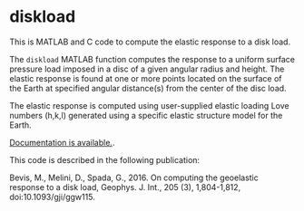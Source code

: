 # diskload

This is MATLAB and C code to compute the elastic response to a disk load.

The `diskload` MATLAB function computes the response to a uniform surface pressure load imposed in a disc of a given angular radius and height. The elastic response is found at one or more points located on the surface of the Earth at specified angular distance(s) from the center of the disc load.

The elastic response is computed using user-supplied elastic loading Love numbers (h,k,l) generated using a specific elastic structure model for the Earth. 

[Documentation is available.](https://kisonecat.github.io/diskload/index.html).

This code is described in the following publication:

Bevis, M., Melini, D., Spada, G., 2016. On computing the geoelastic response to a disk load, Geophys. J. Int., 205 (3), 1,804-1,812, doi:10.1093/gji/ggw115.
